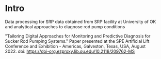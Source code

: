 # Intro
Data processing for SRP data obtained from SRP facility at University of OK and analytical approaches to diagnose rod pump conditions

"Tailoring Digital Approaches for Monitoring and Predictive Diagnosis for Sucker Rod Pumping Systems." Paper presented at the SPE Artificial Lift Conference and Exhibition - Americas, Galveston, Texas, USA, August 2022. doi: https://doi-org.ezproxy.lib.ou.edu/10.2118/209762-MS

